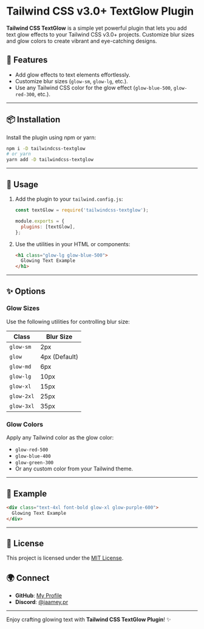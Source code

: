 # Tailwind CSS v3.0+ TextGlow Plugin

**Tailwind CSS TextGlow** is a simple yet powerful plugin that lets you add text glow effects to your Tailwind CSS v3.0+ projects. Customize blur sizes and glow colors to create vibrant and eye-catching designs.

## 🚀 Features
- Add glow effects to text elements effortlessly.
- Customize blur sizes (`glow-sm`, `glow-lg`, etc.).
- Use any Tailwind CSS color for the glow effect (`glow-blue-500`, `glow-red-300`, etc.).

---

## 📦 Installation

Install the plugin using npm or yarn:

```bash
npm i -D tailwindcss-textglow
# or yarn
yarn add -D tailwindcss-textglow
```

---

## 🔧 Usage

1. Add the plugin to your `tailwind.config.js`:

   ```javascript
   const textGlow = require('tailwindcss-textglow');

   module.exports = {
     plugins: [textGlow],
   };
   ```

2. Use the utilities in your HTML or components:

   ```html
   <h1 class="glow-lg glow-blue-500">
     Glowing Text Example
   </h1>
   ```

---

## ✨ Options

### Glow Sizes
Use the following utilities for controlling blur size:

| Class       | Blur Size  |
|-------------|------------|
| `glow-sm`   | 2px        |
| `glow`      | 4px (Default) |
| `glow-md`   | 6px        |
| `glow-lg`   | 10px       |
| `glow-xl`   | 15px       |
| `glow-2xl`  | 25px       |
| `glow-3xl`  | 35px       |

### Glow Colors
Apply any Tailwind color as the glow color:

- `glow-red-500`
- `glow-blue-400`
- `glow-green-300`
- Or any custom color from your Tailwind theme.

---

## 🌟 Example

```html
<div class="text-4xl font-bold glow-xl glow-purple-600">
  Glowing Text Example
</div>
```

---

## 📄 License

This project is licensed under the [MIT License](LICENSE.md).

## 🌍 Connect

- **GitHub**: [My Profile](https://github.com/jaameypr)
- **Discord**: [@jaamey.pr]()

---

Enjoy crafting glowing text with **Tailwind CSS TextGlow Plugin**! ✨